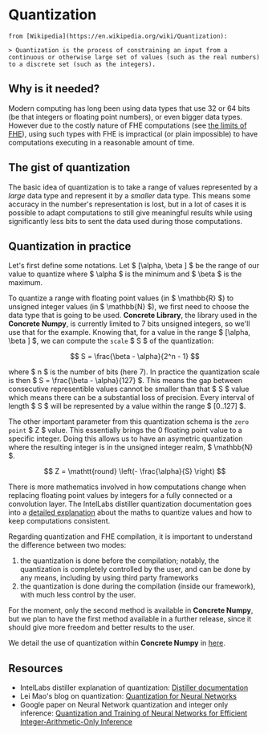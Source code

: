 # Quantization

```{note}
from [Wikipedia](https://en.wikipedia.org/wiki/Quantization):

> Quantization is the process of constraining an input from a continuous or otherwise large set of values (such as the real numbers) to a discrete set (such as the integers).
```

## Why is it needed?

Modern computing has long been using data types that use 32 or 64 bits (be that integers or floating point numbers), or even bigger data types. However due to the costly nature of FHE computations (see [the limits of FHE](fhe_and_framework_limits.md)), using such types with FHE is impractical (or plain impossible) to have computations executing in a reasonable amount of time.

## The gist of quantization

The basic idea of quantization is to take a range of values represented by a _large_ data type and represent it by a _smaller_ data type. This means some accuracy in the number's representation is lost, but in a lot of cases it is possible to adapt computations to still give meaningful results while using significantly less bits to sent the data used during those computations.

## Quantization in practice

Let's first define some notations. Let $ [\alpha, \beta ] $ be the range of our value to quantize where $ \alpha $ is the minimum and $ \beta $ is the maximum.

To quantize a range with floating point values (in $ \mathbb{R} $) to unsigned integer values (in $ \mathbb{N} $), we first need to choose the data type that is going to be used. **Concrete Library**, the library used in the **Concrete Numpy**, is currently limited to 7 bits unsigned integers, so we'll use that for the example. Knowing that, for a value in the range $ [\alpha, \beta ] $, we can compute the `scale` $ S $ of the quantization:

$$ S =  \frac{\beta - \alpha}{2^n - 1} $$


 where $ n $ is the number of bits (here 7). In practice the quantization scale is then $ S = \frac{\beta - \alpha}{127} $. This means the gap between consecutive representible values cannot be smaller than that $ S $ value which means there can be a substantial loss of precision. Every interval of length $ S $ will be represented by a value within the range $ [0..127] $.

The other important parameter from this quantization schema is the `zero point` $ Z $ value. This essentially brings the 0 floating point value to a specific integer. Doing this allows us to have an asymetric quantization where the resulting integer is in the unsigned integer realm, $ \mathbb{N} $. 

$$ Z = \mathtt{round} \left(- \frac{\alpha}{S} \right) $$

There is more mathematics involved in how computations change when replacing floating point values by integers for a fully connected or a convolution layer. The IntelLabs distiller quantization documentation goes into a [detailed explanation](https://intellabs.github.io/distiller/algo_quantization.html) about the maths to quantize values and how to keep computations consistent.

Regarding quantization and FHE compilation, it is important to understand the difference between two modes:

1. the quantization is done before the compilation; notably, the quantization is completely controlled by the user, and can be done by any means, including by using third party frameworks
2. the quantization is done during the compilation (inside our framework), with much less control by the user.

For the moment, only the second method is available in **Concrete Numpy**, but we plan to have the first method available in a further release, since it should give more freedom and better results to the user.

We detail the use of quantization within **Concrete Numpy** in [here](../howto/use_quantization.md).

## Resources

- IntelLabs distiller explanation of quantization: [Distiller documentation](https://intellabs.github.io/distiller/algo_quantization.html)
- Lei Mao's blog on quantization: [Quantization for Neural Networks](https://leimao.github.io/article/Neural-Networks-Quantization/)
- Google paper on Neural Network quantization and integer only inference: [Quantization and Training of Neural Networks for Efficient Integer-Arithmetic-Only Inference](https://arxiv.org/abs/1712.05877)
